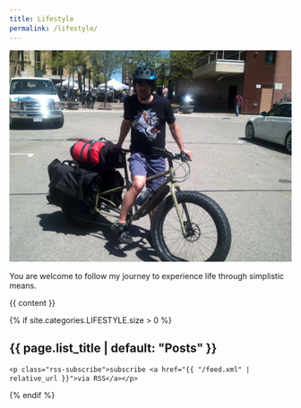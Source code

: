 ```yaml
---
title: Lifestyle
permalink: /lifestyle/
---
```


<div class="home">
  
  <img src='/assets/images/profile/lifestyle.jpg' alt="me">
  <p>
  You are welcome to follow my journey to experience life through simplistic means.
  </p>

  {{ content }}

  {% if site.categories.LIFESTYLE.size > 0 %}
    <h2 class="post-list-heading">{{ page.list_title | default: "Posts" }}</h2>
    

    <p class="rss-subscribe">subscribe <a href="{{ "/feed.xml" | relative_url }}">via RSS</a></p>
  {% endif %}

</div>